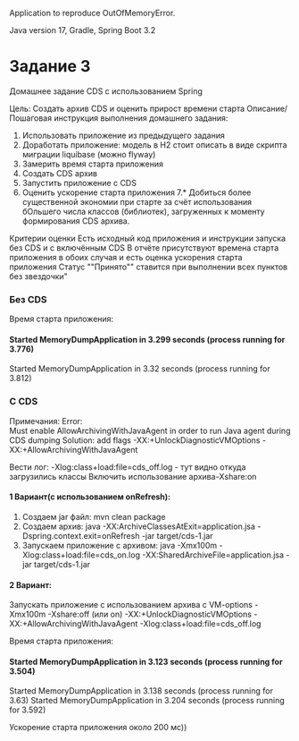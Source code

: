 Application to reproduce OutOfMemoryError.  

Java version 17, Gradle, Spring Boot 3.2

# Задание 3
Домашнее задание
CDS с использованием Spring

Цель:
Создать архив CDS и оценить прирост времени старта
Описание/Пошаговая инструкция выполнения домашнего задания:
1. Использовать приложение из предыдущего задания
2. Доработать приложение: модель в H2 стоит описать в виде скрипта миграции liquibase (можно flyway)
3. Замерить время старта приложения
4. Создать CDS архив
5. Запустить приложение с CDS
6. Оценить ускорение старта приложения
   7.* Добиться более существенной экономии при старте за счёт использования бОльшего числа классов (библиотек), загруженных к моменту формирования CDS архива.

Критерии оценки
Есть исходный код приложения и инструкции запуска без CDS и с включённым CDS
В отчёте присутствуют времена старта приложения в обоих случая и есть оценка ускорения старта приложения
Статус ""Принято"" ставится при выполнении всех пунктов без звездочки"



### Без CDS
Время старта приложения:
#### Started MemoryDumpApplication in 3.299 seconds (process running for 3.776)
Started MemoryDumpApplication in 3.32 seconds (process running for 3.812)

### C CDS
Примечания:
   Error:   
   Must enable AllowArchivingWithJavaAgent in order to run Java agent during CDS dumping
   Solution: add flags -XX:+UnlockDiagnosticVMOptions -XX:+AllowArchivingWithJavaAgent

   Вести лог: -Xlog:class+load:file=cds_off.log - тут видно откуда загрузились классы
   Включить использование архива-Xshare:on


#### 1 Вариант(с использованием onRefresh):

1. Создаем jar файл:
mvn clean package
2. Создаем архив:
java -XX:ArchiveClassesAtExit=application.jsa -Dspring.context.exit=onRefresh -jar target/cds-1.jar
3. Запускаем приложение с архивом:
   java -Xmx100m -Xlog:class+load:file=cds_on.log -XX:SharedArchiveFile=application.jsa -jar target/cds-1.jar

#### 2 Вариант:
Запускать приложение c использованием архива с VM-options
-Xmx100m
-Xshare:off (или on)
-XX:+UnlockDiagnosticVMOptions
-XX:+AllowArchivingWithJavaAgent
-Xlog:class+load:file=cds_off.log

Время старта приложения:
#### Started MemoryDumpApplication in 3.123 seconds (process running for 3.504)
Started MemoryDumpApplication in 3.138 seconds (process running for 3.63)
Started MemoryDumpApplication in 3.204 seconds (process running for 3.592)

Ускорение старта приложения около 200 мс))

